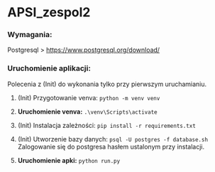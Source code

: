 # APSI_zespol2
### Wymagania:
Postgresql > https://www.postgresql.org/download/
### Uruchomienie aplikacji:
Polecenia z (Init) do wykonania tylko przy pierwszym uruchamianiu.

1. (Init) Przygotowanie venva:
`python -m venv venv`

2. **Uruchomienie venva:**
`.\venv\Scripts\activate`

3. (Init) Instalacja zależności:
`pip install -r requirements.txt`

4. (Init) Utworzenie bazy danych:
`psql -U postgres -f database.sh`
Zalogowanie się do postgresa hasłem ustalonym przy instalacji.

5. **Uruchomienie apki:**
`python run.py`
